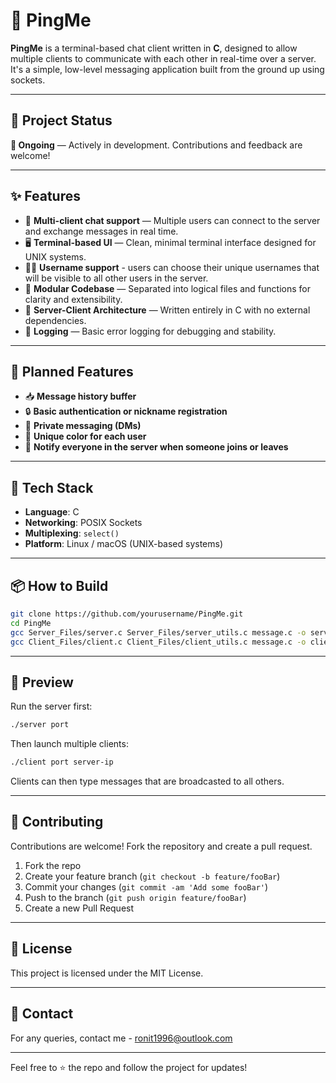 # 💬 PingMe

**PingMe** is a terminal-based chat client written in **C**, designed to allow multiple clients to communicate with each other in real-time over a server. It's a simple, low-level messaging application built from the ground up using sockets.

---

## 🚀 Project Status

**🔧 Ongoing** — Actively in development. Contributions and feedback are welcome!

---

## ✨ Features

* 🔄 **Multi-client chat support** — Multiple users can connect to the server and exchange messages in real time.
* 🖥️ **Terminal-based UI** — Clean, minimal terminal interface designed for UNIX systems.
* 🧑‍💻 **Username support** - users can choose their unique usernames that will be visible to all other users in the server. 
* 🧪 **Modular Codebase** — Separated into logical files and functions for clarity and extensibility.
* 📡 **Server-Client Architecture** — Written entirely in C with no external dependencies.
* 📜 **Logging** — Basic error logging for debugging and stability.

---

## 🧩 Planned Features

* 📥 **Message history buffer**
* 🔒 **Basic authentication or nickname registration**
* 💬 **Private messaging (DMs)**
* 🎨 **Unique color for each user**
* 📢 **Notify everyone in the server when someone joins or leaves**
---

## 🧰 Tech Stack

* **Language**: C
* **Networking**: POSIX Sockets
* **Multiplexing**: `select()`
* **Platform**: Linux / macOS (UNIX-based systems)

---

## 📦 How to Build

```bash
git clone https://github.com/yourusername/PingMe.git
cd PingMe
gcc Server_Files/server.c Server_Files/server_utils.c message.c -o server
gcc Client_Files/client.c Client_Files/client_utils.c message.c -o client
```

---

## 🧪 Preview

Run the server first:

```bash
./server port
```

Then launch multiple clients:

```bash
./client port server-ip
```

Clients can then type messages that are broadcasted to all others.

---

## 🤝 Contributing

Contributions are welcome! Fork the repository and create a pull request.

1. Fork the repo
2. Create your feature branch (`git checkout -b feature/fooBar`)
3. Commit your changes (`git commit -am 'Add some fooBar'`)
4. Push to the branch (`git push origin feature/fooBar`)
5. Create a new Pull Request

---

## 📄 License

This project is licensed under the MIT License.

---

## 📩 Contact

For any queries, contact me - ronit1996@outlook.com

---
Feel free to ⭐ the repo and follow the project for updates!
